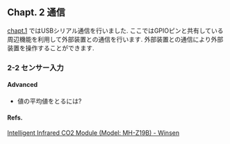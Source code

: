 ## Chapt. 2 通信

[chapt.1](https://github.com/toms74209200/CO2MO/blob/master/learning/chapt1/hello_world) ではUSBシリアル通信を行いました. ここではGPIOピンと共有している周辺機能を利用して外部装置との通信を行います. 外部装置との通信により外部装置を操作することができます.

### 2-2 センサー入力

#### Advanced

- 値の平均値をとるには?

#### Refs.

[Intelligent Infrared CO2 Module (Model: MH-Z19B) - Winsen](https://www.winsen-sensor.com/d/files/infrared-gas-sensor/mh-z19b-co2-ver1_0.pdf)